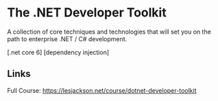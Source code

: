 # The .NET Developer Toolkit

A collection of core techniques and technologies that will set you on the path to enterprise .NET / C# development.

[.net core 6] [dependency injection]

## Links

Full Course: https://lesjackson.net/course/dotnet-developer-toolkit
